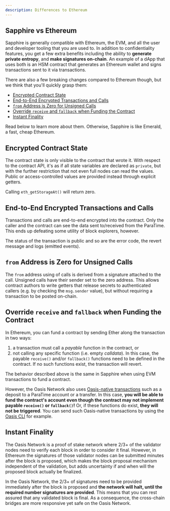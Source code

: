 ```yaml
---
description: Differences to Ethereum
---
```


## Sapphire vs Ethereum

Sapphire is generally compatible with Ethereum, the EVM, and all the user and
developer tooling that you are used to. In addition to confidentiality
features, you get a few extra benefits including the ability to **generate
private entropy**, and **make signatures on-chain**. An example of a dApp that
uses both is an HSM contract that generates an Ethereum wallet and signs
transactions sent to it via transactions.

There are also a few breaking changes compared to Ethereum though, but we think
that you'll quickly grasp them:

  - [Encrypted Contract State](#encrypted-contract-state)
  - [End-to-End Encrypted Transactions and Calls](#end-to-end-encrypted-transactions-and-calls)
  - [`from` Address is Zero for Unsigned Calls](#from-address-is-zero-for-unsigned-calls)
  - [Override `receive` and `fallback` when Funding the Contract](#override-receive-and-fallback-when-funding-the-contract)
  - [Instant Finality](#instant-finality)

Read below to learn more about them. Otherwise, Sapphire is like Emerald, a
fast, cheap Ethereum.

## Encrypted Contract State

The contract state is only visible to the contract that wrote it. With respect
to the contract API, it's as if all state variables are declared as `private`,
but with the further restriction that not even full nodes can read the values.
Public or access-controlled values are provided instead through explicit
getters.

Calling `eth_getStorageAt()` will return zero.

## End-to-End Encrypted Transactions and Calls

Transactions and calls are end-to-end encrypted into the contract. Only the
caller and the contract can see the data sent to/received from the ParaTime.
This ends up defeating some utility of block explorers, however.

The status of the transaction is public and so are the error code, the revert
message and logs (emitted events).

## `from` Address is Zero for Unsigned Calls

The `from` address using of calls is derived from a signature attached to the
call. Unsigned calls have their sender set to the zero address. This allows
contract authors to write getters that release secrets to authenticated callers
(e.g. by checking the `msg.sender` value), but without requiring a transaction
to be posted on-chain.

## Override `receive` and `fallback` when Funding the Contract

In Ethereum, you can fund a contract by sending Ether along the transaction in
two ways:

1. a transaction must call a *payable* function in the contract, or
2. not calling any specific function (i.e. empty *calldata*). In this case,
   the payable `receive()` and/or `fallback()` functions need to be defined in
   the contract. If no such functions exist, the transaction will revert.

The behavior described above is the same in Sapphire when using EVM transactions
to fund a contract.

However, the Oasis Network also uses [Oasis-native transactions] such as a
deposit to a ParaTime account or a transfer. In this case, **you will be able to
fund the contract's account even though the contract may not implement payable
`receive()` or `fallback()`!** Or, if these functions do exist, **they will not
be triggered**. You can send such Oasis-native transactions by using the [Oasis
CLI] for example.

[Oasis-native transactions]: https://github.com/oasisprotocol/docs/blob/main/docs/general/manage-tokens/README.mdx
[Oasis CLI]: https://github.com/oasisprotocol/cli/blob/master/docs/README.md

## Instant Finality

The Oasis Network is a proof of stake network where 2/3+ of the validator nodes
need to verify each block in order to consider it final. However, in Ethereum
the signatures of those validator nodes can be submitted minutes after the block
is proposed, which makes the block proposal mechanism independent of the
validation, but adds uncertainty if and when will the proposed block actually be
finalized.

In the Oasis Network, the 2/3+ of signatures need to be provided immediately
after the block is proposed and **the network will halt, until the required
number signatures are provided**. This means that you can rest assured that any
validated block is final. As a consequence, the cross-chain bridges are more
responsive yet safe on the Oasis Network.
